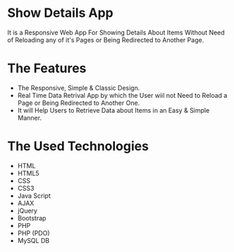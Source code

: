 # Show Details App
It is a Responsive Web App For Showing Details About Items Without Need of Reloading any of it's Pages or Being 
Redirected to Another Page.

# The Features
* The Responsive, Simple & Classic Design.
* Real Time Data Retrival App by which the User wiil not Need to Reload a Page or Being Redirected to Another One.
* It will Help Users to Retrieve Data about Items in an Easy & Simple Manner.

# The Used Technologies
* HTML
* HTML5
* CSS
* CSS3
* Java Script
* AJAX
* jQuery
* Bootstrap
* PHP
* PHP (PDO)
* MySQL DB
